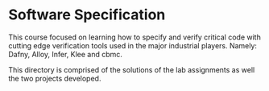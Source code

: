 # Software Specification
This course focused on learning how to specify and verify critical code with cutting edge
verification tools used in the major industrial players. Namely: Dafny, Alloy, Infer, Klee and cbmc.

This directory is comprised of the solutions of the lab assignments as well the two projects developed.
